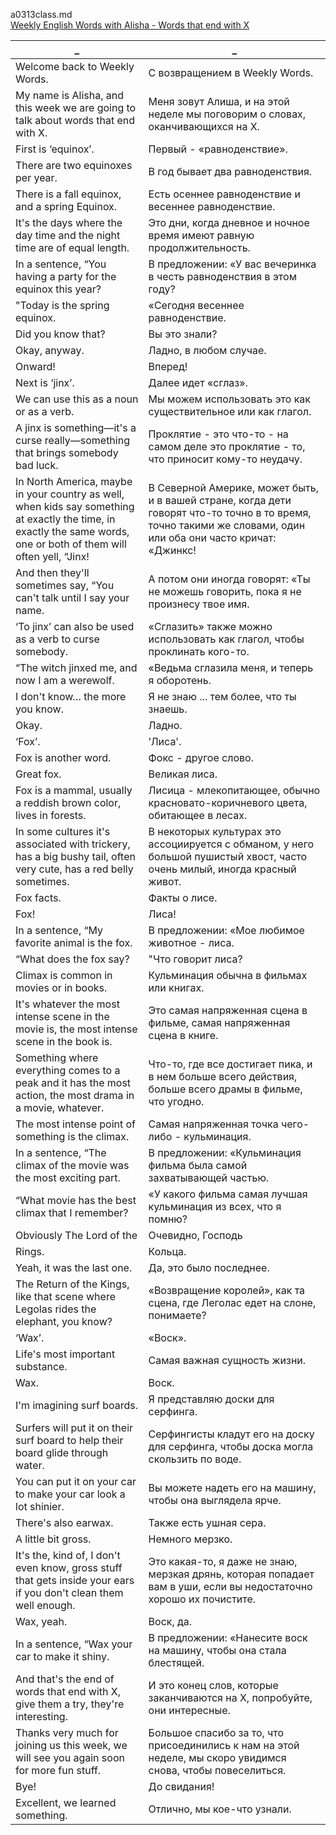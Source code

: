 a0313class.md  
[Weekly English Words with Alisha - Words that end with X
](https://www.youtube.com/watch?v=3JaQi_ASLOs)  




_|_
--|--
Welcome back to Weekly Words.|С возвращением в Weekly Words.
My name is Alisha, and this week we are going to talk about words that end with X.|Меня зовут Алиша, и на этой неделе мы поговорим о словах, оканчивающихся на X.
First is ‘equinox’.|Первый - «равноденствие».
There are two equinoxes per year.|В год бывает два равноденствия.
There is a fall equinox, and a spring Equinox.|Есть осеннее равноденствие и весеннее равноденствие.
It's the days where the day time and the night time are of equal length.|Это дни, когда дневное и ночное время имеют равную продолжительность.
In a sentence, “You having a party for the equinox this year?|В предложении: «У вас вечеринка в честь равноденствия в этом году?
"Today is the spring equinox.|«Сегодня весеннее равноденствие.
Did you know that?|Вы это знали?
Okay, anyway.|Ладно, в любом случае.
Onward!|Вперед!
Next is ‘jinx’.|Далее идет «сглаз».
We can use this as a noun or as a verb.|Мы можем использовать это как существительное или как глагол.
A jinx is something—it's a curse really—something that brings somebody bad luck.|Проклятие - это что-то - на самом деле это проклятие - то, что приносит кому-то неудачу.
In North America, maybe in your country as well, when kids say something at exactly the time, in exactly the same words, one or both of them will often yell, “Jinx!|В Северной Америке, может быть, и в вашей стране, когда дети говорят что-то точно в то время, точно такими же словами, один или оба они часто кричат: «Джинкс!
And then they'll sometimes say, “You can't talk until I say your name.|А потом они иногда говорят: «Ты не можешь говорить, пока я не произнесу твое имя.
‘To jinx’ can also be used as a verb to curse somebody.|«Сглазить» также можно использовать как глагол, чтобы проклинать кого-то.
“The witch jinxed me, and now I am a werewolf.|«Ведьма сглазила меня, и теперь я оборотень.
I don't know… the more you know.|Я не знаю ... тем более, что ты знаешь.
Okay.|Ладно.
‘Fox’.|'Лиса'.
Fox is another word.|Фокс - другое слово.
Great fox.|Великая лиса.
Fox is a mammal, usually a reddish brown color, lives in forests.|Лисица - млекопитающее, обычно красновато-коричневого цвета, обитающее в лесах.
In some cultures it's associated with trickery, has a big bushy tail, often very cute, has a red belly sometimes.|В некоторых культурах это ассоциируется с обманом, у него большой пушистый хвост, часто очень милый, иногда красный живот.
Fox facts.|Факты о лисе.
Fox!|Лиса!
In a sentence, “My favorite animal is the fox.|В предложении: «Мое любимое животное - лиса.
“What does the fox say?|"Что говорит лиса?
Climax is common in movies or in books.|Кульминация обычна в фильмах или книгах.
It's whatever the most intense scene in the movie is, the most intense scene in the book is.|Это самая напряженная сцена в фильме, самая напряженная сцена в книге.
Something where everything comes to a peak and it has the most action, the most drama in a movie, whatever.|Что-то, где все достигает пика, и в нем больше всего действия, больше всего драмы в фильме, что угодно.
The most intense point of something is the climax.|Самая напряженная точка чего-либо - кульминация.
In a sentence, “The climax of the movie was the most exciting part.|В предложении: «Кульминация фильма была самой захватывающей частью.
“What movie has the best climax that I remember?|«У какого фильма самая лучшая кульминация из всех, что я помню?
Obviously The Lord of the|Очевидно, Господь
Rings.|Кольца.
Yeah, it was the last one.|Да, это было последнее.
The Return of the Kings, like that scene where Legolas rides the elephant, you know?|«Возвращение королей», как та сцена, где Леголас едет на слоне, понимаете?
‘Wax’.|«Воск».
Life's most important substance.|Самая важная сущность жизни.
Wax.|Воск.
I'm imagining surf boards.|Я представляю доски для серфинга.
Surfers will put it on their surf board to help their board glide through water.|Серфингисты кладут его на доску для серфинга, чтобы доска могла скользить по воде.
You can put it on your car to make your car look a lot shinier.|Вы можете надеть его на машину, чтобы она выглядела ярче.
There's also earwax.|Также есть ушная сера.
A little bit gross.|Немного мерзко.
It's the, kind of, I don't even know, gross stuff that gets inside your ears if you don't clean them well enough.|Это какая-то, я даже не знаю, мерзкая дрянь, которая попадает вам в уши, если вы недостаточно хорошо их почистите.
Wax, yeah.|Воск, да.
In a sentence, “Wax your car to make it shiny.|В предложении: «Нанесите воск на машину, чтобы она стала блестящей.
And that's the end of words that end with X, give them a try, they're interesting.|И это конец слов, которые заканчиваются на X, попробуйте, они интересные.
Thanks very much for joining us this week, we will see you again soon for more fun stuff.|Большое спасибо за то, что присоединились к нам на этой неделе, мы скоро увидимся снова, чтобы повеселиться.
Bye!|До свидания!
Excellent, we learned something.|Отлично, мы кое-что узнали.
